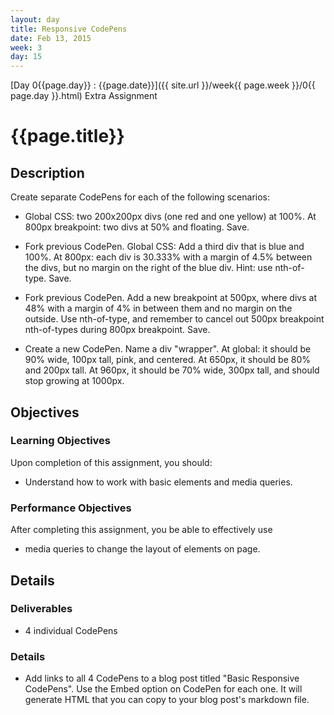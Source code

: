 ```yaml
---
layout: day
title: Responsive CodePens
date: Feb 13, 2015
week: 3
day: 15
---
```

[Day 0{{page.day}} : {{page.date}}]({{ site.url }}/week{{ page.week }}/0{{ page.day }}.html) Extra Assignment

# {{page.title}}


## Description
Create separate CodePens for each of the following scenarios:

* Global CSS: two 200x200px divs (one red and one yellow) at 100%. At 800px breakpoint: two divs at 50% and floating. Save.
* Fork previous CodePen. Global CSS: Add a third div that is blue and 100%. At 800px: each div is 30.333% with a margin of 4.5% between the divs, but no margin on the right of the blue div. Hint: use nth-of-type. Save.
* Fork previous CodePen. Add a new breakpoint at 500px, where divs at 48% with a margin of 4% in between them and no margin on the outside. Use nth-of-type, and remember to cancel out 500px breakpoint nth-of-types during 800px breakpoint. Save.

* Create a new CodePen. Name a div "wrapper". At global: it should be 90% wide, 100px tall, pink, and centered. At 650px, it should be 80% and 200px tall. At 960px, it should be 70% wide, 300px tall, and should stop growing at 1000px.


## Objectives

### Learning Objectives

Upon completion of this assignment, you should:

* Understand how to work with basic elements and media queries.


### Performance Objectives

After completing this assignment, you be able to effectively use

* media queries to change the layout of elements on page.


## Details

### Deliverables

* 4 individual CodePens

### Details

* Add links to all 4 CodePens to a blog post titled "Basic Responsive CodePens". Use the Embed option on CodePen for each one. It will generate HTML that you can copy to your blog post's markdown file.

